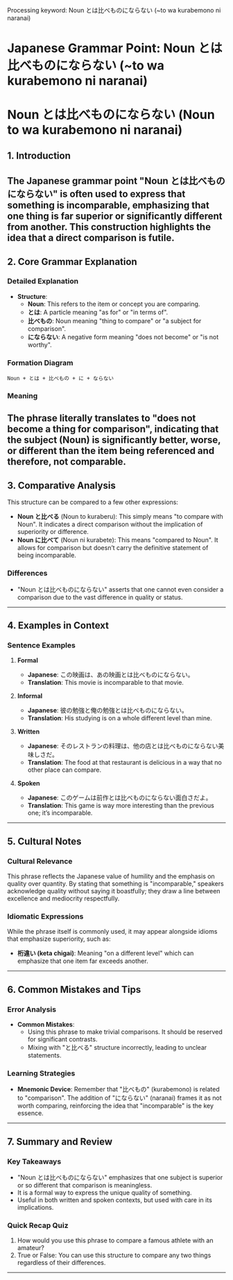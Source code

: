 Processing keyword: Noun とは比べものにならない (~to wa kurabemono ni naranai)
# Japanese Grammar Point: Noun とは比べものにならない (~to wa kurabemono ni naranai)
# Noun とは比べものにならない (Noun to wa kurabemono ni naranai)
## 1. Introduction
The Japanese grammar point "Noun とは比べものにならない" is often used to express that something is incomparable, emphasizing that one thing is far superior or significantly different from another. This construction highlights the idea that a direct comparison is futile.
---
## 2. Core Grammar Explanation
### Detailed Explanation
- **Structure**:  
  - **Noun**: This refers to the item or concept you are comparing.
  - **とは**: A particle meaning "as for" or "in terms of".
  - **比べもの**: Noun meaning "thing to compare" or "a subject for comparison".
  - **にならない**: A negative form meaning "does not become" or "is not worthy".
### Formation Diagram
```
Noun + とは + 比べもの + に + ならない
```
### Meaning
The phrase literally translates to "does not become a thing for comparison", indicating that the subject (Noun) is significantly better, worse, or different than the item being referenced and therefore, not comparable.
---
## 3. Comparative Analysis
This structure can be compared to a few other expressions:
- **Noun と比べる** (Noun to kuraberu): This simply means "to compare with Noun". It indicates a direct comparison without the implication of superiority or difference.
- **Noun に比べて** (Noun ni kurabete): This means "compared to Noun". It allows for comparison but doesn’t carry the definitive statement of being incomparable.
### Differences
- "Noun とは比べものにならない" asserts that one cannot even consider a comparison due to the vast difference in quality or status.
  
---
## 4. Examples in Context
### Sentence Examples
1. **Formal**
   - **Japanese**: この映画は、あの映画とは比べものにならない。
   - **Translation**: This movie is incomparable to that movie.
   
2. **Informal**
   - **Japanese**: 彼の勉強と俺の勉強とは比べものにならない。
   - **Translation**: His studying is on a whole different level than mine.
3. **Written**
   - **Japanese**: そのレストランの料理は、他の店とは比べものにならない美味しさだ。
   - **Translation**: The food at that restaurant is delicious in a way that no other place can compare.
4. **Spoken**
   - **Japanese**: このゲームは前作とは比べものにならない面白さだよ。
   - **Translation**: This game is way more interesting than the previous one; it’s incomparable.
---
## 5. Cultural Notes
### Cultural Relevance
This phrase reflects the Japanese value of humility and the emphasis on quality over quantity. By stating that something is "incomparable," speakers acknowledge quality without saying it boastfully; they draw a line between excellence and mediocrity respectfully.
### Idiomatic Expressions
While the phrase itself is commonly used, it may appear alongside idioms that emphasize superiority, such as:
- **桁違い (keta chigai)**: Meaning "on a different level" which can emphasize that one item far exceeds another.
---
## 6. Common Mistakes and Tips
### Error Analysis
- **Common Mistakes**:
  - Using this phrase to make trivial comparisons. It should be reserved for significant contrasts.
  - Mixing with "と比べる" structure incorrectly, leading to unclear statements.
### Learning Strategies
- **Mnemonic Device**: Remember that "比べもの" (kurabemono) is related to "comparison". The addition of "にならない" (naranai) frames it as not worth comparing, reinforcing the idea that "incomparable" is the key essence.
---
## 7. Summary and Review
### Key Takeaways
- "Noun とは比べものにならない" emphasizes that one subject is superior or so different that comparison is meaningless.
- It is a formal way to express the unique quality of something.
- Useful in both written and spoken contexts, but used with care in its implications.
### Quick Recap Quiz
1. How would you use this phrase to compare a famous athlete with an amateur?
2. True or False: You can use this structure to compare any two things regardless of their differences.
---
